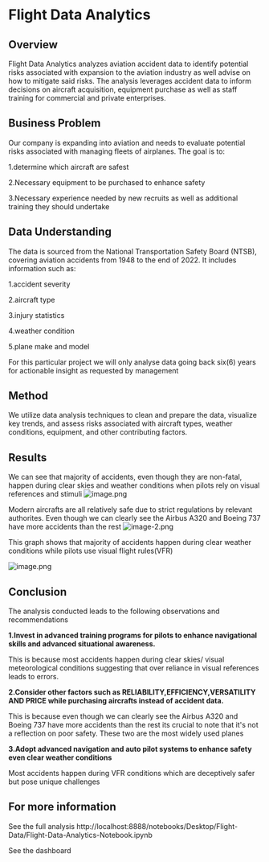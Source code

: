 # Flight Data Analytics

## Overview
Flight Data Analytics analyzes aviation accident data to identify potential risks associated with expansion to the aviation industry as well advise on how to mitigate said risks. The analysis leverages accident data to inform decisions on aircraft acquisition, equipment purchase as well as staff training for commercial and private enterprises.

## Business Problem
Our company is expanding into aviation and needs to evaluate potential risks associated with managing fleets of airplanes. The goal is to: 

1.determine which aircraft are safest 

2.Necessary equipment to be purchased to enhance safety 

3.Necessary experience needed by new recruits as well as additional training they should undertake

## Data Understanding
The data is sourced from the National Transportation Safety Board (NTSB), covering aviation accidents from 1948 to the end of 2022. It includes information such as:

1.accident severity 

2.aircraft type 

3.injury statistics 

4.weather condition 

5.plane make and model

For this particular project we will only analyse data going back six(6) years for actionable insight as requested by management

## Method
We utilize data analysis techniques to clean and prepare the data, visualize key trends, and assess risks associated with aircraft types, weather conditions, equipment, and other contributing factors.

## Results

We can see that majority of accidents, even though they are non-fatal, happen during clear skies and weather conditions when pilots rely on visual references and stimuli
![image.png](attachment:image.png)

Modern aircrafts are all relatively safe due to strict regulations by relevant authorites. Even though we can clearly see the Airbus A320 and Boeing 737 have more accidents than the rest
![image-2.png](attachment:image-2.png)

This graph shows that majority of accidents happen during clear weather conditions while pilots use visual flight rules(VFR)

![image.png](attachment:image.png)

## Conclusion
The analysis conducted leads to the following observations and recommendations

**1.Invest in advanced training programs for pilots to enhance navigational skills and advanced situational awareness.**

This is because most accidents happen during clear skies/ visual meteorological conditions suggesting that over reliance in visual references leads to errors.

**2.Consider other factors such as RELIABILITY,EFFICIENCY,VERSATILITY AND PRICE while purchasing aircrafts instead of accident data.**

This is because even though we can clearly see the Airbus A320 and Boeing 737 have more accidents than the rest its crucial to note that it's not a reflection on poor safety. These two are the most widely used planes

**3.Adopt advanced navigation and auto pilot systems to enhance safety even clear weather conditions**

Most accidents happen during VFR conditions which are deceptively safer but pose unique challenges

## For more information

See the full analysis http://localhost:8888/notebooks/Desktop/Flight-Data/Flight-Data-Analytics-Notebook.ipynb

See the dashboard 

```python


```
